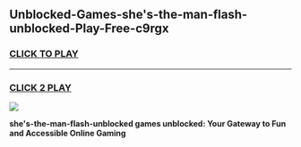 
## Unblocked-Games-she's-the-man-flash-unblocked-Play-Free-c9rgx
<h3>
<a href="https://premium76.site?title=she's-the-man-flash-unblocked&ref=23A">CLICK TO PLAY</a></h3>
<hr>

<h3>
<a href="https://premium76.site?title=she's-the-man-flash-unblocked&ref=23A">CLICK 2 PLAY</a>
  
</h3>

<a href="https://premium76.site?title=she's-the-man-flash-unblocked&ref=23A"><img src="https://clearcache.store/games.png"></a>


**she's-the-man-flash-unblocked games unblocked: Your Gateway to Fun and Accessible Online Gaming**
